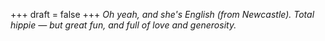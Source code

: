 
+++
draft = false
+++
_Oh yeah, and she's English (from Newcastle). Total hippie &mdash; but great fun, and full of love and generosity._
